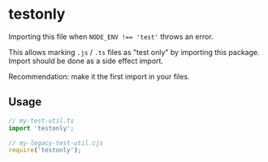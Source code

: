 # testonly

Importing this file when `NODE_ENV !== 'test'` throws an error.

This allows marking `.js` / `.ts` files as "test only" by importing this
package. Import should be done as a side effect import.

Recommendation: make it the first import in your files.

## Usage

```typescript
// my-test-util.ts
import 'testonly';
```

```javascript
// my-legacy-test-util.cjs
require('testonly');
```
